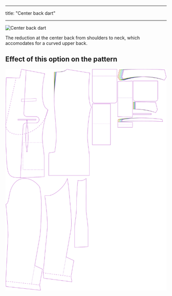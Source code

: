 ***

title: "Center back dart"

***

![Center back dart](centerbackdart.svg)

The reduction at the center back from shoulders to neck, which accomodates for a curved upper back.

## Effect of this option on the pattern

![This image shows the effect of this option by superimposing several variants that have a different value for this option](jaeger_centerbackdart_sample.svg "Effect of this option on the pattern")
